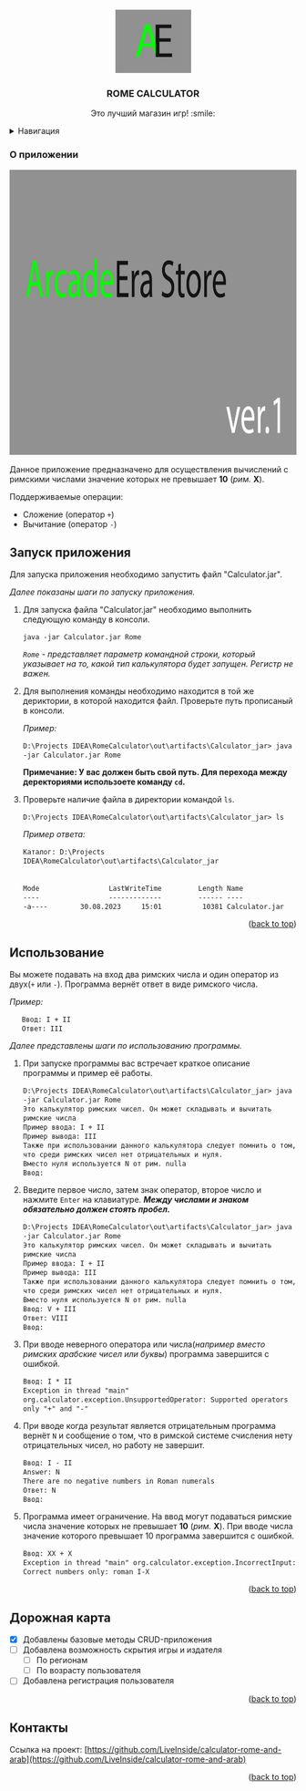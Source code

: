 <a name="readme-top"></a>

<!-- PROJECT LOGO -->
<br />
<div align="center">
  <a href="https://github.com/LiveInside/arcade-era">
    <img src="images/logo.png" alt="Logo" width="133" height="111">
  </a>

<h3 align="center">ROME CALCULATOR</h3>
  <p align="center">
    Это лучший магазин игр! :smile:
  </p>
</div>



<!-- TABLE OF CONTENTS -->
<details>
  <summary>Навигация</summary>
  <ol>
    <li><a href="#о-приложении">О приложении</a></li>
      <ul><a href="#версия">Версия</a></ul>
      <ul><a href="#описание">Описание</a></ul>
    <li><a href="#запуск-приложения">Запуск приложения</a></li>
    <li><a href="#использование">Использование</a></li>
    <li><a href="#дорожная-карта">Дорожная карта</a></li>
    <li><a href="#контакты">Контакты</a></li>
  </ol>
</details>



<!-- ABOUT THE PROJECT -->
### О приложении

<img src="images/logo2.png" alt="Logo" width="1100" height="500">

Данное приложение предназначено для осуществления вычислений с римскими числами значение которых не превышает **10** (_рим._ **X**).

Поддерживаемые операции:
* Сложение (оператор `+`)
* Вычитание (оператор `-`)

<!-- GETTING STARTED -->
## Запуск приложения

Для запуска приложения необходимо запустить файл "Calculator.jar".

_Далее показаны шаги по запуску приложения._

1. Для запуска файла "Calculator.jar" необходимо выполнить следующую команду в консоли.
    ```shell
    java -jar Calculator.jar Rome
    ```
   _`Rome` - представляет параметр командной строки, который указывает на то, какой тип калькулятора будет запущен. Регистр не важен._


2. Для выполнения команды необходимо находится в той же дериктории, в которой находится файл. Проверьте путь прописаный в консоли.

   _Пример:_
   ```shell 
   D:\Projects IDEA\RomeCalculator\out\artifacts\Calculator_jar> java -jar Calculator.jar Rome
   ```
   **Примечание: У вас должен быть свой путь. Для перехода между деректориями использоете команду `cd`.**


3. Проверьте наличие файла в директории командой `ls`.
   ```shell
   D:\Projects IDEA\RomeCalculator\out\artifacts\Calculator_jar> ls
   ```
   _Пример ответа:_
   ```shell
   Каталог: D:\Projects IDEA\RomeCalculator\out\artifacts\Calculator_jar


   Mode                 LastWriteTime         Length Name
   ----                 -------------         ------ ----                                                                                                                                                                                                                                                                 
   -a----        30.08.2023     15:01          10381 Calculator.jar
   ```

<p align="right">(<a href="#readme-top">back to top</a>)</p>


<!-- USAGE EXAMPLES -->
## Использование

Вы можете подавать на вход два римских числа и один оператор из двух(`+` или `-`). Программа вернёт ответ в виде римского числа.

_Пример:_
```
   Ввод: I + II
   Ответ: III
```

_Далее представлены шаги по использованию программы._

1. При запуске программы вас встречает краткое описание программы и пример её работы.
   ```shell
   D:\Projects IDEA\RomeCalculator\out\artifacts\Calculator_jar> java -jar Calculator.jar Rome
   Это калькулятор римских чисел. Он может складывать и вычитать римские числа
   Пример ввода: I + II
   Пример вывода: III
   Также при использовании данного калькулятора следует помнить о том, что среди римских чисел нет отрицательных и нуля.
   Вместо нуля используется N от рим. nulla
   Ввод:
   ```
2. Введите первое число, затем знак оператор, второе число и нажмите `Enter` на клавиатуре. ___Между числами и знаком обязательно должен стоять пробел.___
   ```shell
   D:\Projects IDEA\RomeCalculator\out\artifacts\Calculator_jar> java -jar Calculator.jar Rome
   Это калькулятор римских чисел. Он может складывать и вычитать римские числа
   Пример ввода: I + II
   Пример вывода: III
   Также при использовании данного калькулятора следует помнить о том, что среди римских чисел нет отрицательных и нуля.
   Вместо нуля используется N от рим. nulla
   Ввод: V + III
   Ответ: VIII
   Ввод:
   ```
3. При вводе неверного оператора или числа(_например вместо римских арабские чисел или буквы_) программа завершится с ошибкой.
   ```shell
   Ввод: I * II 
   Exception in thread "main" org.calculator.exception.UnsupportedOperator: Supported operators only "+" and "-"
   ```

4. При вводе когда результат является отрицательным программа вернёт `N` и сообщение о том, что в римской системе счисления нету отрицательных чисел, но работу не завершит.
   ```shell
   Ввод: I - II
   Answer: N
   There are no negative numbers in Roman numerals
   Ответ: N
   Ввод:
   ```
5. Программа имеет ограничение. На ввод могут подаваться римские числа значение которых не превышает **10** (_рим._ **X**). При вводе числа значение которого превышает 10 программа завершится с ошибкой.
   ```shell
   Ввод: XX + X
   Exception in thread "main" org.calculator.exception.IncorrectInput: Correct numbers only: roman I-X
   ```
<p align="right">(<a href="#readme-top">back to top</a>)</p>

<!-- ROADMAP -->
## Дорожная карта

- [x] Добавлены базовые методы CRUD-приложения
- [ ] Добавлена возможность скрытия игры и издателя
  - [ ] По регионам
  - [ ] По возрасту пользователя
- [ ] Добавлена регистрация пользователя
<p align="right">(<a href="#readme-top">back to top</a>)</p>

<!-- CONTACT -->
## Контакты

Ссылка на проект: [https://github.com/LiveInside/calculator-rome-and-arab](https://github.com/LiveInside/calculator-rome-and-arab)

<p align="right">(<a href="#readme-top">back to top</a>)</p>